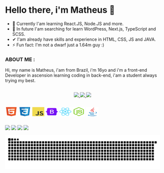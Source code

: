 # Hello there, i'm Matheus 👋

- 🌱 Currently I'am learning React.JS, Node.JS and more.
- 🔭 In future I'am searching for learn WordPress, Next.js, TypeScript and SCSS.  
- ✔  I'am already have skills and experience in HTML, CSS, JS and JAVA.
- ⚡ Fun fact: I'm not a dwarf just a 1.64m guy :)

### ABOUT ME :

Hi, my name is Matheus, i'am from Brazil, i'm 16yo and i'm a front-end Developer in ascension learning coding in back-end, i'am a student always trying my best.

##

<div align="center">
  <a href="https://github.com/Biganao">
    <img 
         height="150em" 
         src="https://github-readme-stats.vercel.app/api?username=Biganao&show_icons=true&theme=algolia&include_all_commits=true&count_private=true"
      />
    <img 
         height="150em" 
         src="https://github-readme-stats.vercel.app/api/top-langs/?username=Biganao&layout=compact&langs_count=7&theme=algolia"
      />
    <img 
         height="170em" 
         src="https://streak-stats.demolab.com?user=Biganao&theme=algolia&border=FFF&sideNums=00D081" 
      />
  </a>
</div>
  
##

<div style="display: inline-block">
  <img align="center" alt="HTML5" height="30" width="40" src="https://raw.githubusercontent.com/devicons/devicon/master/icons/html5/html5-original.svg">
  <img align="center" alt="CSS3" height="30" width="40" src="https://raw.githubusercontent.com/devicons/devicon/master/icons/css3/css3-original.svg">
  <img align="center" alt="JS" height="30" width="40" src="https://raw.githubusercontent.com/devicons/devicon/master/icons/javascript/javascript-original.svg">
  <img align="center" alt="Bootstrap" height="30" width="40" src="https://raw.githubusercontent.com/devicons/devicon/master/icons/bootstrap/bootstrap-original.svg">
  <img align="center" alt="React" height="30" width="40" src="https://raw.githubusercontent.com/devicons/devicon/master/icons/react/react-original.svg">
  <img align="center" alt="Node" height="30" width="40" src="https://raw.githubusercontent.com/devicons/devicon/master/icons/nodejs/nodejs-original.svg">
  <img align="center" alt="Java" height="30" width="40" src="https://raw.githubusercontent.com/devicons/devicon/master/icons/java/java-original.svg">
<div>
  
##
  
<div>
    <a href="https://instagram.com/matheuszinho_filipe" target="_blank"><img       src="https://camo.githubusercontent.com/32de3d6ae0d152d74e6672352d26fa61f265b2bddbca55655b4c413a97c17385/68747470733a2f2f696d672e736869656c64732e696f2f7374617469632f76313f7374796c653d666f722d7468652d6261646765266d6573736167653d496e7374616772616d26636f6c6f723d453434303546266c6f676f3d496e7374616772616d266c6f676f436f6c6f723d464646464646266c6162656c3d" target="_blank"></a>
    <a href = "mailto:mfponte2006@gmail.com"><img src="https://img.shields.io/badge/-Gmail-%23333?style=for-the-badge&logo=gmail&logoColor=white" target="_blank"></a>
    <a href="https://www.linkedin.com/in/matheus-filipe-946430237/" target="_blank"><img src="https://img.shields.io/badge/-LinkedIn-%230077B5?style=for-the-badge&logo=linkedin&logoColor=white" target="_blank"></a> 
    <a href ="https://twitter.com/anaolokaso"><img src="https://camo.githubusercontent.com/0bd066115a3d5d3b06c206ac73e483bc237e6ff7c61f9ba3262e683581de9718/68747470733a2f2f696d672e736869656c64732e696f2f7374617469632f76313f7374796c653d666f722d7468652d6261646765266d6573736167653d5477697474657226636f6c6f723d314441314632266c6f676f3d54776974746572266c6f676f436f6c6f723d464646464646266c6162656c3d"></a>
  
  
![Snake animation](https://github.com/Biganao/Biganao/blob/output/github-contribution-grid-snake.svg)
    
</div>
